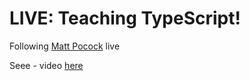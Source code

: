 # LIVE: Teaching TypeScript!


Following [Matt Pocock](https://www.youtube.com/@mattpocockuk) live

Seee - video [here](https://www.youtube.com/watch?v=FqACpkx2Lss)
